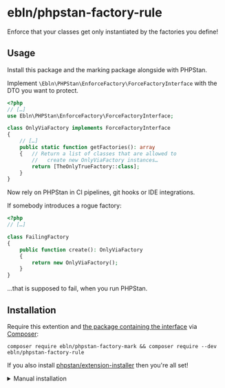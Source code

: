 ebln/phpstan-factory-rule
=========================

Enforce that your classes get only instantiated by the factories you define!

## Usage

Install this package and the marking package alongside with PHPStan.

Implement `\Ebln\PHPStan\EnforceFactory\ForceFactoryInterface` with the DTO you want to protect.
```php
<?php
// […]
use Ebln\PHPStan\EnforceFactory\ForceFactoryInterface;

class OnlyViaFactory implements ForceFactoryInterface
{
    // […]
    public static function getFactories(): array
    {   // Return a list of classes that are allowed to
        //   create new OnlyViaFactory instances…
        return [TheOnlyTrueFactory::class];
    }
}
```
Now rely on PHPStan in CI pipelines, git hooks or IDE integrations.

If somebody introduces a rogue factory:
```php
<?php
// […]

class FailingFactory
{
    public function create(): OnlyViaFactory
    {   
        return new OnlyViaFactory();
    }
}
```
…that is supposed to fail, when you run PHPStan.

## Installation

Require this extention and [the package containing the interface](https://github.com/ebln/phpstan-factory-mark) via [Composer](https://getcomposer.org/):

```
composer require ebln/phpstan-factory-mark && composer require --dev ebln/phpstan-factory-rule
```

If you also install [phpstan/extension-installer](https://github.com/phpstan/extension-installer) then you're all set!

<details>
  <summary>Manual installation</summary>

If you don't want to use `phpstan/extension-installer`, just specify the rule in your project's PHPStan config:

```
rules:
    - \Ebln\PHPStan\EnforceFactory\ForceFactoryRule
```
</details>

